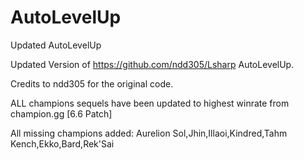 # AutoLevelUp
Updated AutoLevelUp

Updated Version of https://github.com/ndd305/Lsharp AutoLevelUp.

Credits to ndd305 for the original code.

ALL champions sequels have been updated to highest winrate from champion.gg [6.6 Patch]

All missing champions added:
Aurelion Sol,Jhin,Illaoi,Kindred,Tahm Kench,Ekko,Bard,Rek'Sai